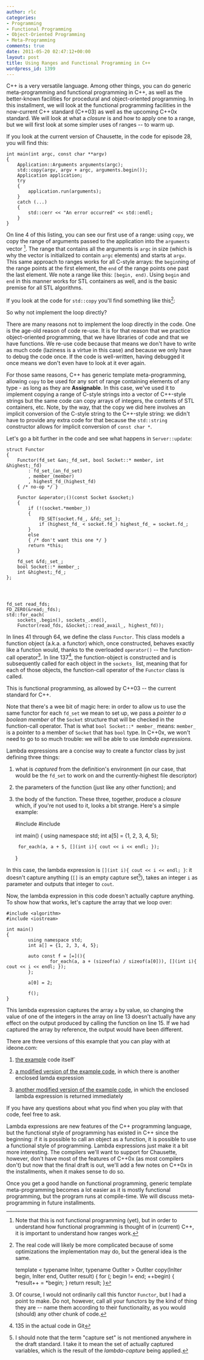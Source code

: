 ```yaml
---
author: rlc
categories:
- Programming
- Functional Programming
- Object-Oriented Programming
- Meta-Programming
comments: true
date: 2011-05-20 02:47:12+00:00
layout: post
title: Using Ranges and Functional Programming in C++
wordpress_id: 1399
---
```


C++ is a very versatile language. Among other things, you can do generic meta-programming and functional programming in C++, as well as the better-known facilities for procedural and object-oriented programming. In this installment, we will look at the functional programming facilities in the now-current C++ standard (C++03) as well as the upcoming C++0x standard. We will look at what a _closure_ is and how to apply one to a range, but we will first look at some simpler uses of ranges -- to warm up.

<!--more-->

If you look at the current version of Chausette, in the code for episode 28, you will find this:

    int main(int argc, const char **argv)
    {
    	Application::Arguments arguments(argc);
    	std::copy(argv, argv + argc, arguments.begin());
    	Application application;
    	try
    	{
    		application.run(arguments);
    	}
    	catch (...)
    	{
    		std::cerr << "An error occurred" << std::endl;
    	}
    }

On line 4 of this listing, you can see our first use of a range: using `copy`, we copy the range of arguments passed to the application into the `arguments` vector [^1]. The range that contains all the arguments is `argc` in size (which is why the vector is initialized to contain `argc` elements) and starts at `argv`. This same approach to ranges works for all C-style arrays: the `begin`ning of the range points at the first element, the `end` of the range points one past the last element. We note a range like this: `[begin, end)`. Using `begin` and `end` in this manner works for STL containers as well, and is the basic premise for all STL algorithms.

[^1]: Note that this is not functional programming (yet), but in order to understand how functional programming is thought of in (current) C++, it is important to understand how ranges work.

If you look at the code for `std::copy` you'll find something like this[^2]:

[^2]:
    The real code will likely be more complicated because of some optimizations the implementation may do, but the general idea is the same.

    template < typename InIter, typename OutIter >
    OutIter copy(InIter begin, InIter end, OutIter result)
    {
    for (; begin != end; ++begin)
    {
    *result++ = *begin;
    }
    return result;
    }

So why not implement the loop directly?

There are many reasons not to implement the loop directly in the code. One is the age-old reason of code re-use. It is for that reason that we practice object-oriented programming, that we have libraries of code and that we have functions. We re-use code because that means we don't have to write as much code (laziness is a virtue in this case) and because we only have to debug the code once. If the code is well-written, having debugged it once means we don't even have to look at it ever again.

For those same reasons, C++ has generic template meta-programming, allowing `copy` to be used for any sort of range containing elements of any type - as long as they are **Assignable**. In this case, we've used it to implement copying a range of C-style strings into a vector of C++-style strings but the same code can copy arrays of integers, the contents of STL containers, etc. Note, by the way, that the copy we did here involves an implicit conversion of the C-style string to the C++-style string: we didn't have to provide any extra code for that because the `std::string` constructor allows for implicit conversion of `const char *`.

Let's go a bit further in the code and see what happens in `Server::update`:

    struct Functor
    {
    	Functor(fd_set &an;_fd_set, bool Socket::* member, int &highest;_fd)
    		: fd_set_(an_fd_set)
    		, member_(member)
    		, highest_fd_(highest_fd)
    	{ /* no-op */ }

    	Functor &operator;()(const Socket &socket;)
    	{
    		if (!(socket.*member_))
    		{
    			FD_SET(socket.fd_, &fd;_set_);
    			if (highest_fd_ < socket.fd_) highest_fd_ = socket.fd_;
    		}
    		else
    		{ /* don't want this one */ }
    		return *this;
    	}

    	fd_set &fd;_set_;
    	bool Socket::* member_;
    	int &highest;_fd_;
    };




    fd_set read_fds;
    FD_ZERO(&read;_fds);
    std::for_each(
    	sockets_.begin(), sockets_.end(),
    	Functor(read_fds, &Socket;::read_avail_, highest_fd));

In lines 41 through 64, we define the class `Functor`. This class models a function object (a.k.a. a functor) which, once constructed, behaves exactly like a function would, thanks to the overloaded `operator()` -- the function-call operator[^3]. In line 137[^4], the function-object is constructed and is subsequently called for each object in the `sockets_` list, meaning that for each of those objects, the function-call operator of the `Functor` class is called.

[^3]: Of course, I would not ordinarily call this functor `Functor`, but I had a point to make. Do not, however, call all your functors by the kind of thing they are -- name them according to their functionality, as you would (should) any other chunk of code.
[^4]: 135 in the actual code in Git

This is functional programming, as allowed by C++03 -- the current standard for C++.

Note that there's a wee bit of magic here: in order to allow us to use the same functor for each `fd_set` we mean to set up, we pass a _pointer to a boolean member_ of the `Socket` structure that will be checked in the function-call operator. That is what `bool Socket::* member_` means: `member_` is a pointer to a member of `Socket` that has `bool` type. In C++0x, we won't need to go to so much trouble: we will be able to use _lambda expressions_.

Lambda expressions are a concise way to create a functor class by just defining three things:

1. what is _captured_ from the definition's environment (in our case, that would be the `fd_set` to work on and the currently-highest file descriptor)
2. the parameters of the function (just like any other function); and
3. the body of the function.
   These three, together, produce a _closure_ which, if you're not used to it, looks a bit strange. Here's a simple example:


    #include <algorithm>
    #include <iostream>

    int main()
    {
    	using namespace std;
    	int a[5] = {1, 2, 3, 4, 5};

    	for_each(a, a + 5, [](int i){ cout << i << endl; });
    }

In this case, the lambda expression is `[](int i){ cout << i << endl; }`: it doesn't capture anything (`[]` is an empty capture set[^5]), takes an integer `i` as parameter and outputs that integer to `cout`.

[^5]: I should note that the term "capture set" is not mentioned anywhere in the draft standard. I take it to mean the set of actually captured variables, which is the result of the _lambda-capture_ being applied.

Now, the lambda expression in this code doesn't actually capture anything. To show how that works, let's capture the array that we loop over:

    #include <algorithm>
    #include <iostream>

    int main()
    {
            using namespace std;
            int a[] = {1, 2, 3, 4, 5};

            auto const f = [=](){
                    for_each(a, a + (sizeof(a) / sizeof(a[0])), [](int i){ cout << i << endl; });
            };

            a[0] = 2;

            f();
    }

This lambda expression captures the array `a` by value, so changing the value of one of the integers in the array on line 13 doesn't actually have any effect on the output produced by calling the function on line 15. If we had captured the array by reference, the output would have been different.

There are three versions of this example that you can play with at ideone.com:

1. [the example](http://ideone.com/v5J6f) code itself`

2. [a modified version of the example code](http://ideone.com/v8Wsr), in which there is another enclosed lamda expression

3. [another modified version of the example code](http://ideone.com/cMwCa), in which the enclosed lambda expression is returned immediately

If you have any questions about what you find when you play with that code, feel free to ask.

Lambda expressions are new features of the C++ programming language, but the functional style of programming has existed in C++ since the beginning: if it is possible to call an object as a function, it is possible to use a functional style of programming. Lambda expressions just make it a bit more interesting. The compilers we'll want to support for Chausette, however, don't have most of the features of C++0x (as most compilers don't) but now that the final draft is out, we'll add a few notes on C++0x in the installments, when it makes sense to do so.

Once you get a good handle on functional programming, generic template meta-programming becomes a lot easier as it is mostly functional programming, but the program runs at compile-time. We will discuss meta-programming in future installments.